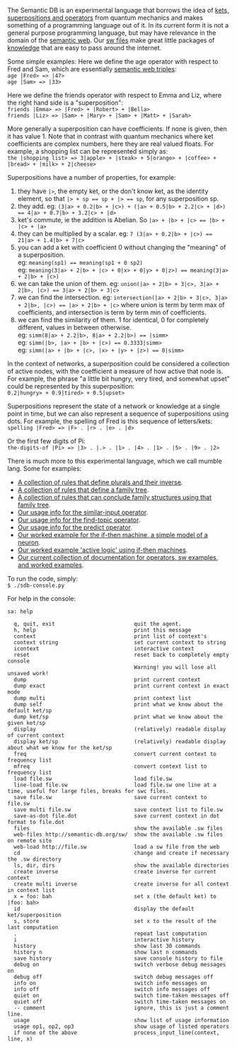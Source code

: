 The Semantic DB is an experimental language that borrows the idea of [kets, superpositions and operators](https://en.wikipedia.org/wiki/Bra%E2%80%93ket_notation) from quantum mechanics and makes something of 
a programming language out of it. In its current form it is not a general purpose programming language, but may have relevance in the domain of the 
[semantic web](https://en.wikipedia.org/wiki/Semantic_Web). Our [sw files](http://semantic-db.org/sw/) make great little packages of [knowledge](https://en.wikipedia.org/wiki/Knowledge_representation_and_reasoning) that are easy to pass around the internet. 

Some simple examples:
Here we define the age operator with respect to Fred and Sam, which are essentially [semantic web triples](https://en.wikipedia.org/wiki/Semantic_triple):  
`age |Fred> => |47>`  
`age |Sam> => |33>`

Here we define the friends operator with respect to Emma and Liz, where the right hand side is a "superposition":  
`friends |Emma> => |Fred> + |Robert> + |Bella>`  
`friends |Liz> => |Sam> + |Mary> + |Sam> + |Matt> + |Sarah>`

More generally a superposition can have coefficients. If none is given, then it has value 1.
Note that in contrast with quantum mechanics where ket coefficients are complex numbers, here they are real valued floats.
For example, a shopping list can be represented simply as:  
`the |shopping list> => 3|apple> + |steak> + 5|orange> + |coffee> + |bread> + |milk> + 2|cheese>`

Superpositions have a number of properties, for example:
1) they have `|>`, the empty ket, or the don't know ket, as the identity element, so that `|> + sp == sp + |> == sp`, for any superposition sp.
2) they add. eg: `(3|a> + 0.2|b> + |c>) + (|a> + 0.5|b> + 2.2|c> + |d>) == 4|a> + 0.7|b> + 3.2|c> + |d>`
3) ket's commute, ie the addition is Abelian. So `|a> + |b> + |c> == |b> + |c> + |a>`
4) they can be multiplied by a scalar. eg: `7 (3|a> + 0.2|b> + |c>) == 21|a> + 1.4|b> + 7|c>`
5) you can add a ket with coefficient 0 without changing the "meaning" of a superposition.  
eg: `meaning(sp1) == meaning(sp1 + 0 sp2)`  
eg: `meaning(3|a> + 2|b> + |c> + 0|x> + 0|y> + 0|z>) == meaning(3|a> + 2|b> + |c>)`
6) we can take the union of them. eg: `union(|a> + 2|b> + 3|c>, 3|a> + 2|b>, |c>) == 3|a> + 2|b> + 3|c>`
7) we can find the intersection. eg: `intersection(|a> + 2|b> + 3|c>, 3|a> + 2|b>, |c>) == |a> + 2|b> + |c>`
where union is term by term max of coefficients, and intersection is term by term min of coefficients.
8) we can find the similarity of them. 1 for identical, 0 for completely different, values in between otherwise.  
eg: `simm(8|a> + 2.2|b>, 8|a> + 2.2|b>) == |simm>`  
eg: `simm(|b>, |a> + |b> + |c>) == 0.3333|simm>`  
eg: `simm(|a> + |b> + |c>, |x> + |y> + |z>) == 0|simm>`


In the context of networks, a superposition could be considered a collection of active nodes, with the coefficient a measure of how active that node is.
For example, the phrase "a little bit hungry, very tired, and somewhat upset" could be represented by this superposition:  
`0.2|hungry> + 0.9|tired> + 0.5|upset>`

Superpositions represent the state of a network or knowledge at a single point in time, but we can also represent a sequence of superpositions using dots.
For example, the spelling of Fred is this sequence of letters/kets:  
`spelling |Fred> => |F> . |r> . |e> . |d>`

Or the first few digits of Pi:  
`the-digits-of |Pi> => |3> . |.> . |1> . |4> . |1> . |5> . |9> . |2>`


There is much more to this experimental language, which we call mumble lang. Some for examples:
 * [A collection of rules that define plurals and their inverse](http://semantic-db.org/docs/usage/sw-examples/plural.sw).
 * [A collection of rules that define a family tree](http://semantic-db.org/docs/usage/sw-examples/family.sw).
 * [A collection of rules that can conclude family structures using that family tree](http://semantic-db.org/docs/usage/sw-examples/family-relations.sw).
 * [Our usage info for the similar-input operator](http://semantic-db.org/docs/usage/function-operators/similar-input.html).
 * [Our usage info for the find-topic operator](http://semantic-db.org/docs/usage/function-operators/find-topic.html).
 * [Our usage info for the predict operator](http://semantic-db.org/docs/usage/function-operators/predict.html).
 * [Our worked example for the if-then machine, a simple model of a neuron](http://semantic-db.org/docs/usage/worked-examples/if-then-machines.html).
 * [Our worked example 'active logic' using if-then machines](http://semantic-db.org/docs/usage/worked-examples/active-logic.html).
 * [Our current collection of documentation for operators, sw examples, and worked examples](http://semantic-db.org/docs/usage/).

To run the code, simply:  
`$ ./sdb-console.py`

For help in the console:
```
sa: help

  q, quit, exit                         quit the agent.
  h, help                               print this message
  context                               print list of context's
  context string                        set current context to string
  icontext                              interactive context
  reset                                 reset back to completely empty console
                                        Warning! you will lose all unsaved work!
  dump                                  print current context
  dump exact                            print current context in exact mode
  dump multi                            print context list
  dump self                             print what we know about the default ket/sp
  dump ket/sp                           print what we know about the given ket/sp
  display                               (relatively) readable display of current context
  display ket/sp                        (relatively) readable display about what we know for the ket/sp
  freq                                  convert current context to frequency list
  mfreq                                 convert context list to frequency list
  load file.sw                          load file.sw
  line-load file.sw                     load file.sw one line at a time, useful for large files, breaks for swc files.
  save file.sw                          save current context to file.sw
  save multi file.sw                    save context list to file.sw
  save-as-dot file.dot                  save current context in dot format to file.dot
  files                                 show the available .sw files
  web-files http://semantic-db.org/sw/  show the available .sw files on remote site
  web-load http://file.sw               load a sw file from the web
  cd                                    change and create if necessary the .sw directory
  ls, dir, dirs                         show the available directories
  create inverse                        create inverse for current context
  create multi inverse                  create inverse for all context in context list
  x = foo: bah                          set x (the default ket) to |foo: bah>
  id                                    display the default ket/superposition
  s, store                              set x to the result of the last computation
  .                                     repeat last computation
  i                                     interactive history
  history                               show last 30 commands
  history n                             show last n commands
  save history                          save console history to file
  debug on                              switch verbose debug messages on
  debug off                             switch debug messages off
  info on                               switch info messages on
  info off                              switch info messages off
  quiet on                              switch time-taken messages off
  quiet off                             switch time-taken messages on
  -- comment                            ignore, this is just a comment line.
  usage                                 show list of usage information
  usage op1, op2, op3                   show usage of listed operators
  if none of the above                  process_input_line(context, line, x)
```
